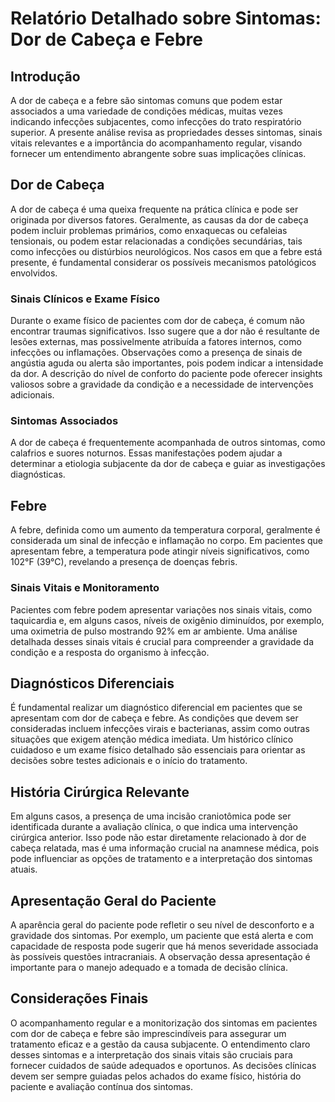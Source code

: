# Relatório Detalhado sobre Sintomas: Dor de Cabeça e Febre

## Introdução
A dor de cabeça e a febre são sintomas comuns que podem estar associados a uma variedade de condições médicas, muitas vezes indicando infecções subjacentes, como infecções do trato respiratório superior. A presente análise revisa as propriedades desses sintomas, sinais vitais relevantes e a importância do acompanhamento regular, visando fornecer um entendimento abrangente sobre suas implicações clínicas.

## Dor de Cabeça
A dor de cabeça é uma queixa frequente na prática clínica e pode ser originada por diversos fatores. Geralmente, as causas da dor de cabeça podem incluir problemas primários, como enxaquecas ou cefaleias tensionais, ou podem estar relacionadas a condições secundárias, tais como infecções ou distúrbios neurológicos. Nos casos em que a febre está presente, é fundamental considerar os possíveis mecanismos patológicos envolvidos. 

### Sinais Clínicos e Exame Físico
Durante o exame físico de pacientes com dor de cabeça, é comum não encontrar traumas significativos. Isso sugere que a dor não é resultante de lesões externas, mas possivelmente atribuída a fatores internos, como infecções ou inflamações. Observações como a presença de sinais de angústia aguda ou alerta são importantes, pois podem indicar a intensidade da dor. A descrição do nível de conforto do paciente pode oferecer insights valiosos sobre a gravidade da condição e a necessidade de intervenções adicionais.

### Sintomas Associados
A dor de cabeça é frequentemente acompanhada de outros sintomas, como calafrios e suores noturnos. Essas manifestações podem ajudar a determinar a etiologia subjacente da dor de cabeça e guiar as investigações diagnósticas.

## Febre
A febre, definida como um aumento da temperatura corporal, geralmente é considerada um sinal de infecção e inflamação no corpo. Em pacientes que apresentam febre, a temperatura pode atingir níveis significativos, como 102°F (39°C), revelando a presença de doenças febris. 

### Sinais Vitais e Monitoramento
Pacientes com febre podem apresentar variações nos sinais vitais, como taquicardia e, em alguns casos, níveis de oxigênio diminuídos, por exemplo, uma oximetria de pulso mostrando 92% em ar ambiente. Uma análise detalhada desses sinais vitais é crucial para compreender a gravidade da condição e a resposta do organismo à infecção.

## Diagnósticos Diferenciais
É fundamental realizar um diagnóstico diferencial em pacientes que se apresentam com dor de cabeça e febre. As condições que devem ser consideradas incluem infecções virais e bacterianas, assim como outras situações que exigem atenção médica imediata. Um histórico clínico cuidadoso e um exame físico detalhado são essenciais para orientar as decisões sobre testes adicionais e o início do tratamento.

## História Cirúrgica Relevante
Em alguns casos, a presença de uma incisão craniotômica pode ser identificada durante a avaliação clínica, o que indica uma intervenção cirúrgica anterior. Isso pode não estar diretamente relacionado à dor de cabeça relatada, mas é uma informação crucial na anamnese médica, pois pode influenciar as opções de tratamento e a interpretação dos sintomas atuais.

## Apresentação Geral do Paciente
A aparência geral do paciente pode refletir o seu nível de desconforto e a gravidade dos sintomas. Por exemplo, um paciente que está alerta e com capacidade de resposta pode sugerir que há menos severidade associada às possíveis questões intracraniais. A observação dessa apresentação é importante para o manejo adequado e a tomada de decisão clínica.

## Considerações Finais
O acompanhamento regular e a monitorização dos sintomas em pacientes com dor de cabeça e febre são imprescindíveis para assegurar um tratamento eficaz e a gestão da causa subjacente. O entendimento claro desses sintomas e a interpretação dos sinais vitais são cruciais para fornecer cuidados de saúde adequados e oportunos. As decisões clínicas devem ser sempre guiadas pelos achados do exame físico, história do paciente e avaliação contínua dos sintomas.